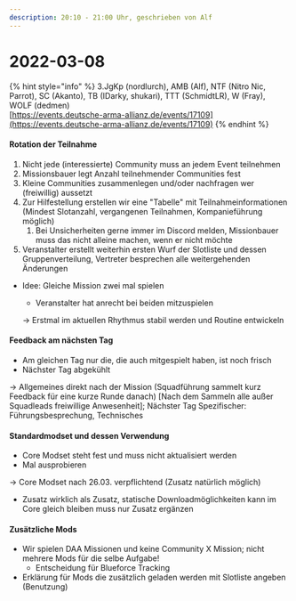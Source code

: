 ```yaml
---
description: 20:10 - 21:00 Uhr, geschrieben von Alf
---
```


# 2022-03-08

{% hint style="info" %}
3.JgKp (nordlurch), AMB (Alf), NTF (Nitro Nic, Parrot), SC (Akanto), TB (IDarky, shukari), TTT (SchmidtLR), W (Fray), WOLF (dedmen)\
[https://events.deutsche-arma-allianz.de/events/17109](https://events.deutsche-arma-allianz.de/events/17109)
{% endhint %}

#### Rotation der Teilnahme

1. Nicht jede (interessierte) Community muss an jedem Event teilnehmen
2. Missionsbauer legt Anzahl teilnehmender Communities fest
3. Kleine Communities zusammenlegen und/oder nachfragen wer (freiwillig) aussetzt
4. Zur Hilfestellung erstellen wir eine "Tabelle" mit Teilnahmeinformationen (Mindest Slotanzahl, vergangenen Teilnahmen, Kompanieführung möglich)
   1. Bei Unsicherheiten gerne immer im Discord melden, Missionbauer muss das nicht alleine machen, wenn er nicht möchte
5. Veranstalter erstellt weiterhin ersten Wurf der Slotliste und dessen Gruppenverteilung, Vertreter besprechen alle weitergehenden Änderungen

*   Idee: Gleiche Mission zwei mal spielen

    * Veranstalter hat anrecht bei beiden mitzuspielen

    \-> Erstmal im aktuellen Rhythmus stabil werden und Routine entwickeln

#### Feedback am nächsten Tag

* Am gleichen Tag nur die, die auch mitgespielt haben, ist noch frisch
* Nächster Tag abgekühlt

\-> Allgemeines direkt nach der Mission (Squadführung sammelt kurz Feedback für eine kurze Runde danach) \[Nach dem Sammeln alle außer Squadleads freiwillige Anwesenheit]; Nächster Tag Spezifischer: Führungsbesprechung, Technisches

#### Standardmodset und dessen Verwendung

* Core Modset steht fest und muss nicht aktualisiert werden
* Mal ausprobieren

\-> Core Modset nach 26.03. verpflichtend (Zusatz natürlich möglich)

* Zusatz wirklich als Zusatz, statische Downloadmöglichkeiten kann im Core gleich bleiben muss nur Zusatz ergänzen

#### Zusätzliche Mods

* Wir spielen DAA Missionen und keine Community X Mission; nicht mehrere Mods für die selbe Aufgabe!
  * Entscheidung für Blueforce Tracking
* Erklärung für Mods die zusätzlich geladen werden mit Slotliste angeben (Benutzung)
